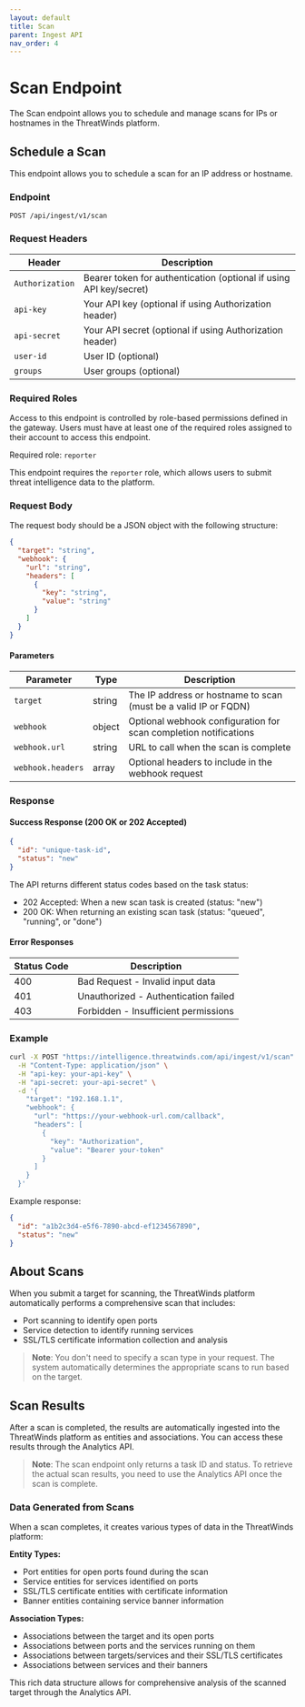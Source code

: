 ```yaml
---
layout: default
title: Scan
parent: Ingest API
nav_order: 4
---
```


# Scan Endpoint

The Scan endpoint allows you to schedule and manage scans for IPs or hostnames in the ThreatWinds platform.

## Schedule a Scan

This endpoint allows you to schedule a scan for an IP address or hostname.

### Endpoint

```
POST /api/ingest/v1/scan
```

### Request Headers

| Header | Description |
|--------|-------------|
| `Authorization` | Bearer token for authentication (optional if using API key/secret) |
| `api-key` | Your API key (optional if using Authorization header) |
| `api-secret` | Your API secret (optional if using Authorization header) |
| `user-id` | User ID (optional) |
| `groups` | User groups (optional) |

### Required Roles

Access to this endpoint is controlled by role-based permissions defined in the gateway. Users must have at least one of the required roles assigned to their account to access this endpoint.

Required role: `reporter`

This endpoint requires the `reporter` role, which allows users to submit threat intelligence data to the platform.

### Request Body

The request body should be a JSON object with the following structure:

```json
{
  "target": "string",
  "webhook": {
    "url": "string",
    "headers": [
      {
        "key": "string",
        "value": "string"
      }
    ]
  }
}
```

#### Parameters

| Parameter | Type | Description |
|-----------|------|-------------|
| `target` | string | The IP address or hostname to scan (must be a valid IP or FQDN) |
| `webhook` | object | Optional webhook configuration for scan completion notifications |
| `webhook.url` | string | URL to call when the scan is complete |
| `webhook.headers` | array | Optional headers to include in the webhook request |

### Response

#### Success Response (200 OK or 202 Accepted)

```json
{
  "id": "unique-task-id",
  "status": "new"
}
```

The API returns different status codes based on the task status:
- 202 Accepted: When a new scan task is created (status: "new")
- 200 OK: When returning an existing scan task (status: "queued", "running", or "done")

#### Error Responses

| Status Code | Description |
|-------------|-------------|
| 400 | Bad Request - Invalid input data |
| 401 | Unauthorized - Authentication failed |
| 403 | Forbidden - Insufficient permissions |

### Example

```bash
curl -X POST "https://intelligence.threatwinds.com/api/ingest/v1/scan" \
  -H "Content-Type: application/json" \
  -H "api-key: your-api-key" \
  -H "api-secret: your-api-secret" \
  -d '{
    "target": "192.168.1.1",
    "webhook": {
      "url": "https://your-webhook-url.com/callback",
      "headers": [
        {
          "key": "Authorization",
          "value": "Bearer your-token"
        }
      ]
    }
  }'
```

Example response:

```json
{
  "id": "a1b2c3d4-e5f6-7890-abcd-ef1234567890",
  "status": "new"
}
```

## About Scans

When you submit a target for scanning, the ThreatWinds platform automatically performs a comprehensive scan that includes:

- Port scanning to identify open ports
- Service detection to identify running services
- SSL/TLS certificate information collection and analysis

> **Note**: You don't need to specify a scan type in your request. The system automatically determines the appropriate scans to run based on the target.

## Scan Results

After a scan is completed, the results are automatically ingested into the ThreatWinds platform as entities and associations. You can access these results through the Analytics API.

> **Note**: The scan endpoint only returns a task ID and status. To retrieve the actual scan results, you need to use the Analytics API once the scan is complete.

### Data Generated from Scans

When a scan completes, it creates various types of data in the ThreatWinds platform:

**Entity Types:**
- Port entities for open ports found during the scan
- Service entities for services identified on ports
- SSL/TLS certificate entities with certificate information
- Banner entities containing service banner information

**Association Types:**
- Associations between the target and its open ports
- Associations between ports and the services running on them
- Associations between targets/services and their SSL/TLS certificates
- Associations between services and their banners

This rich data structure allows for comprehensive analysis of the scanned target through the Analytics API.
